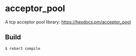 acceptor_pool
=============

A tcp acceptor pool library: https://hexdocs.pm/acceptor_pool

Build
-----

    $ rebar3 compile
